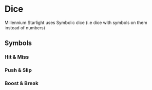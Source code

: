 # Dice
Millennium Starlight uses Symbolic dice (i.e dice with symbols on them instead of numbers)
## Symbols

### Hit & Miss

### Push & Slip

### Boost & Break

